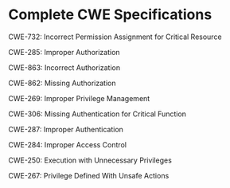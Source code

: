 

# Complete CWE Specifications

CWE-732: Incorrect Permission Assignment for Critical Resource

CWE-285: Improper Authorization

CWE-863: Incorrect Authorization

CWE-862: Missing Authorization

CWE-269: Improper Privilege Management

CWE-306: Missing Authentication for Critical Function

CWE-287: Improper Authentication

CWE-284: Improper Access Control

CWE-250: Execution with Unnecessary Privileges

CWE-267: Privilege Defined With Unsafe Actions
